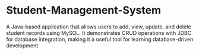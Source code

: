 # Student-Management-System
A Java-based application that allows users to add, view, update, and delete student records using MySQL. It demonstrates CRUD operations with JDBC for database integration, making it a useful tool for learning database-driven development
